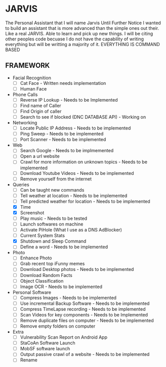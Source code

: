 # JARVIS
 The Personal Assistant that I will name Jarvis Until Further Notice
 I wanted to build an assistant that is more advanced than the simple ones out their. Like a real JARVIS. Able to learn and pick up new things. I will be citing other peoples code becuase I do not have the capability of writing everything but will be writting a majority of it.
EVERYTHING IS COMMAND BASED

## FRAMEWORK

- Facial Recognition
  - [ ] Cat Face - Written needs implementation
  - [ ] Human Face

- Phone Calls
  - [ ] Reverse IP Lookup - Needs to be Implemented
  - [ ] Find name of Caller
  - [ ] Find Origin of caller
  - [ ] Search to see if blocked (DNC DATABASE API) - Working on
  
- Networking
  - [ ] Locate Public IP Address - Needs to be implemented
  - [ ] Ping Sweep - Needs to be implemented
  - [ ] Port Scanner - Needs to be implemented
  
- Web
  - [ ] Search Google - Needs to be implmemented
  - [ ] Open a url website
  - [ ] Crawl for more information on unknown topics - Needs to be implemented
  - [ ] Download Youtube Videos - Needs to be implemented
  - [ ] Remove yourself from the internet
  
- Queries
  - [ ] Can be taught new commands
  - [ ] Tell weather at location - Needs to be implemented
  - [ ] Tell predicted weather for location - Needs to be implemented
  - [X] Time
  - [X] Screenshot
  - [ ] Play music - Needs to be tested
  - [ ] Launch softwares on machine
  - [ ] Activate PiHole (What I use as a DNS AdBlocker)
  - [ ] Current System Stats
  - [X] Shutdown and Sleep Command
  - [ ] Define a word - Needs to be implemented
  
- Photo
  - [ ] Enhance Photo
  - [ ] Grab recent top iFunny memes
  - [ ] Download Desktop photos - Needs to be implemented
  - [ ] Download Random Facts
  - [ ] Object Classification
  - [ ] Image OCR - Needs to be implemented

- Personal Software
  - [ ] Compress Images - Needs to be implemented
  - [ ] Use incremental Backup Software - Needs to be implemented
  - [ ] Compress TimeLapse recording - Needs to be implemented
  - [ ] Scan Videos for key components - Needs to be Implemented
  - [ ] Remove duplicate files on computer - Needs to be implemented
  - [ ] Remove empty folders on computer
  
- Extra
  - [ ] Vulnerability Scan Report on Android App
  - [ ] StaCoAn Software Launch
  - [ ] MobSF software launch
  - [ ] Output passive crawl of a website - Needs to be implemented
  - [ ] Rename
